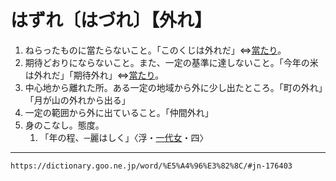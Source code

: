# はずれ〔はづれ〕【外れ】

1.  ねらったものに當たらないこと。「このくじは外れだ」⇔[當たり](https://dictionary.goo.ne.jp/word/%E5%BD%93%E3%82%8A/#jn-4667)。
2.  期待どおりにならないこと。また、一定の基準に達しないこと。「今年の米は外れだ」「期待外れ」⇔[當たり](https://dictionary.goo.ne.jp/word/%E5%BD%93%E3%82%8A/#jn-4667)。
3.  中心地から離れた所。ある一定の地域から外に少し出たところ。「町の外れ」「月が山の外れから出る」
4.  一定の範囲から外に出ていること。「仲間外れ」
5.  身のこなし。態度。    
    1.  「年の程、─麗はしく」〈浮・[一代女](https://dictionary.goo.ne.jp/word/%E5%A5%BD%E8%89%B2%E4%B8%80%E4%BB%A3%E5%A5%B3/#jn-73469)・四〉

---
`https://dictionary.goo.ne.jp/word/%E5%A4%96%E3%82%8C/#jn-176403`
